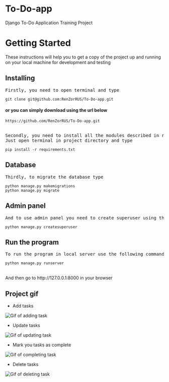 # To-Do-app
Django To-Do Application Training Project

<h1>Getting Started</h1>
<p>These instructions will help you to get a copy of the project up and running on your local machine for development and testing</p>

<h2>Installing</h2>
<pre>Firstly, you need to open terminal and type</pre>
<code>git clone git@github.com:RenZorRUS/To-Do-app.git</code><br>

<h4>or you can simply download using the url below</h4>
<code>https://github.com/RenZorRUS/To-Do-app.git</code><br><br>

<pre>Secondly, you need to install all the modules described in requirement.txt file. 
Just open terminal in project directory and type</pre>
<code>pip install -r requirements.txt</code><br>

<h2>Database</h2>
<pre>Thirdly, to migrate the database type</pre>
<code>python manage.py makemigrations</code><br>
<code>python manage.py migrate</code>

<h2>Admin panel</h2>
<pre>And to use admin panel you need to create superuser using this command</pre>
<code>python manage.py createsuperuser</code>

<h2>Run the program</h2>
<pre>To run the program in local server use the following command </pre>
<code>python manage.py runserver</code><br><br>
<p>And then go to http://127.0.0.1:8000 in your browser</p>

<h2>Project gif</h2>

* Add tasks

![Gif of adding task](https://github.com/RenZorRUS/To-Do-app/blob/main/gif/Adding%20tasks.gif)

* Update tasks

![Gif of updating task](https://github.com/RenZorRUS/To-Do-app/blob/main/gif/Updating%20tasks.gif)

* Mark you tasks as complete

![Gif of completing task](https://github.com/RenZorRUS/To-Do-app/blob/main/gif/Completing%20tasks.gif)

* Delete tasks 

![Gif of deleting task](https://github.com/RenZorRUS/To-Do-app/blob/main/gif/Deleting%20tasks.gif)
